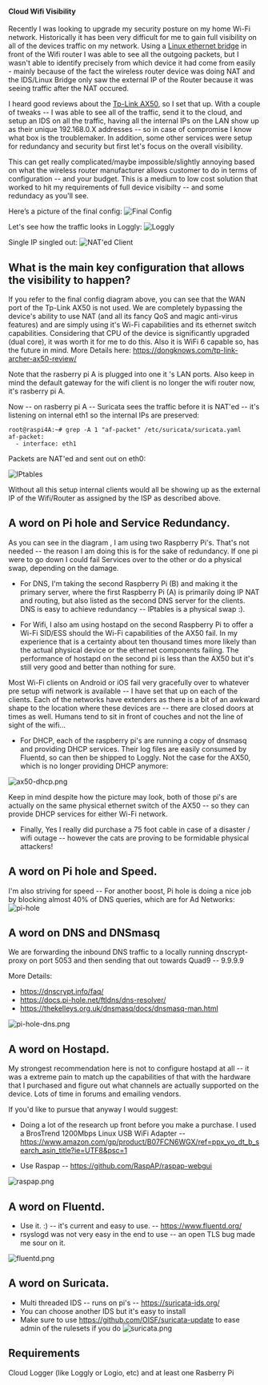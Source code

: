 #### Cloud Wifi Visibility 

Recently I was looking to upgrade my security posture on my home Wi-Fi network. Historically it has been very difficult for me to gain full visibility on all of the devices traffic on my network. Using a [Linux ethernet bridge](https://github.com/jouellnyc/raspberrypi) in front of the Wifi router I was able to see all the outgoing packets, but I wasn't able to identify precisely from which device it had come from easily - mainly because of the fact the wireless router device was doing NAT and the IDS/Linux Bridge only saw the external IP of the Router because it was seeing traffic after the NAT occured. 

I heard good reviews about the [Tp-Link AX50](https://www.tp-link.com/us/home-networking/wifi-router/archer-ax50/), so I set that up. With a couple of tweaks -- I was able to see all of the traffic, send it to the cloud, and setup an IDS on all the traffic, having all the internal IPs on the LAN show up as their unique 192.168.0.X addresses -- so in case of compromise I know what box is the troublemaker. In addition, some other services were setup for redundancy and security but first let's focus on the overall visibility.

This can get really complicated/maybe impossible/slightly annoying based on what the wireless router manufacturer allows customer to do in terms of configuration -- and your budget.  This is a medium to low cost solution that worked to hit my requirements of full device visibilty -- and some redundacy as you'll see. 

Here’s a picture of the final config:
![Final Config](images/final_config.png)

Let's see how the traffic looks in Loggly:
![Loggly](images/loggly.png)

Single IP singled out:
![NAT'ed Client](images/loggly2.png)

## What is the main key configuration that allows the visibility to happen?
If you refer to the final config diagram above, you can see that the WAN port of the Tp-Link AX50 is not used. We are completely bypassing the device's ability to use NAT (and all its fancy QoS and magic anti-virus features) and are simply using it's Wi-Fi capabilities and its ethernet switch capabilities.  Considering that CPU of the device is significantly upgraded (dual core), it was worth it for me to do this. Also it is WiFi 6 capable so, has the future in mind. More Details here: https://dongknows.com/tp-link-archer-ax50-review/

Note that the rasberry pi A is plugged into one it 's LAN ports. Also keep in mind the default gateway for the wifi client is no longer the wifi router now, it's rasberry pi A.

Now -- on rasberry pi A -- Suricata sees the traffic before it is NAT'ed -- it's listening on internal eth1 so the internal IPs are preserved:

```
root@raspi4A:~# grep -A 1 "af-packet" /etc/suricata/suricata.yaml
af-packet:
  - interface: eth1
```

Packets are NAT'ed and sent out on eth0:

![IPtables](images/iptablesAN.png)

Without all this setup internal clients would all be showing up as the external IP of the Wifi/Router as assigned by the ISP as described above. 

## A word on Pi hole and Service Redundancy.

As you can see in the diagram , I am using two Raspberry Pi's. That's not needed -- the reason I am doing this is for the sake of redundancy. If one pi were to go down I could fail Services over to the other or do a physical swap, depending on the damage. 

- For DNS, I'm taking the second Raspberry Pi (B) and making it the primary server, where the first Raspberry Pi (A) is primarily doing IP NAT and routing, but also listed as the second DNS server for the clients. DNS is easy to achieve redundancy -- IPtables is a physical swap :).

- For Wifi, I also am using hostapd on the second Raspberry Pi to offer a Wi-Fi SID/ESS should the Wi-Fi capabilities of the AX50 fail. In my experience that is a certainty about ten thousand times more likely than the actual physical device or the ethernet components failing.  The performance of hostapd on the second pi is less than the AX50 but it's still very good and better than nothing for sure. 

Most Wi-Fi clients on Android or iOS fail very gracefully over to whatever pre setup wifi network is available --  I have set that up on each of the clients.
Each of the networks have extenders as there is a bit of an awkward shape to the location where these devices are --  there are closed doors at times as well. Humans tend to sit in front of couches and not the line of sight of the wifi...

- For DHCP, each of the raspberry pi's are running a copy of dnsmasq and providing DHCP services. Their log files are easily consumed by Fluentd, so can then be shipped to Loggly. Not the case for the AX50, which is no longer providing DHCP anymore:

![ax50-dhcp.png](images/ax50-dhcp.png)

Keep in mind despite how the picture may look, both of those pi's are actually on the same physical ethernet switch of the AX50 -- so they can provide DHCP services for either Wi-Fi network.

- Finally, Yes I really did purchase a 75 foot cable in case of a disaster / wifi outage -- however the cats are proving to be formidable physical attackers!


## A word on Pi hole and Speed.
I'm also striving for speed -- For another boost, Pi hole is doing a nice job by blocking almost 40% of DNS queries, which are for Ad Networks:
![pi-hole](images/pi-hole.png)


## A word on DNS and DNSmasq
We are forwarding the inbound DNS traffic to a locally running  dnscrypt-proxy on port 5053 and then sending that out towards Quad9 -- 9.9.9.9

More Details: 
- https://dnscrypt.info/faq/
- https://docs.pi-hole.net/ftldns/dns-resolver/
- https://thekelleys.org.uk/dnsmasq/docs/dnsmasq-man.html

![pi-hole-dns.png](images/pi-hole-dns.png)


## A word on Hostapd.
My strongest recommendation here is not to configure hostapd at all --  it was a extreme pain to match up the capabilities of that with the hardware that I purchased and  figure out what channels are actually supported on the device. Lots of time in forums and emailing vendors. 

If you'd like to pursue that anyway I would suggest:

- Doing a lot of the research up front before you make a purchase. I used a BrosTrend 1200Mbps Linux USB WiFi Adapter -- https://www.amazon.com/gp/product/B07FCN6WGX/ref=ppx_yo_dt_b_search_asin_title?ie=UTF8&psc=1 

- Use Raspap -- https://github.com/RaspAP/raspap-webgui

![raspap.png](images/raspap.png)

## A word on Fluentd.
- Use it. :) -- it's current and easy to use. --  https://www.fluentd.org/
- rsyslogd was not very easy in the end to use -- an open TLS bug made me sour on it.

![fluentd.png](images/fluentd.png)

## A word on Suricata.
- Multi threaded IDS -- runs on pi's --  https://suricata-ids.org/
- You can choose another IDS but it's easy to install 
- Make sure to use https://github.com/OISF/suricata-update to ease admin of the rulesets if you do
![suricata.png](images/suricata.png)


## Requirements
Cloud Logger (like Loggly or Logio, etc)  and at least one Rasberry Pi
